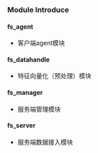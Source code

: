 ### Module Introduce

#### fs_agent
- 客户端agent模块


#### fs_datahandle
- 特征向量化（预处理）模块


#### fs_manager
- 服务端管理模块

#### fs_server
- 服务端数据接入模块
